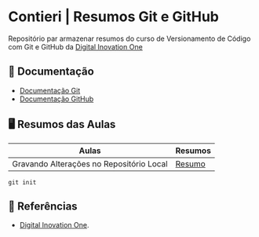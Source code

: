 # Contieri | Resumos Git e GitHub

Repositório par armazenar resumos do curso de Versionamento de Código com Git e GitHub da [Digital Inovation One](https://www.dio.me/)

## 📝 Documentação
- [Documentação Git](https://git-scm.com/doc)
- [Documentação GitHub](https://docs.github.com/pt)

## 🖥️ Resumos das Aulas

| Aulas | Resumos |
| ------|---------|
| Gravando Alterações no Repositório Local | [Resumo]() |

```
git init
```

## 🔎 Referências
- [Digital Inovation One]().
